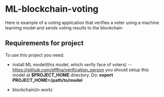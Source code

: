 # ML-blockchain-voting
Here is example of a voting application that verifies a voter using a machine learning model and sends voting results to the blockchain 
## Requirements for project
To use this project you need:
+ install ML model(this model, which verify face of voters) -- https://github.com/efffna/verification_person
you should setup this model at __$PROJECT_HOME__ directory. Do: __export PROJECT_HOME=/path/to/model__

+ blockchain(in work)
